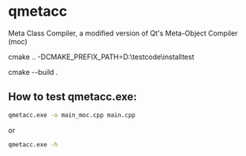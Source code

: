 # qmetacc
Meta Class Compiler, a modified version of Qt's Meta-Object Compiler (moc)



cmake .. -DCMAKE_PREFIX_PATH=D:\testcode\installtest

cmake --build .

## How to test qmetacc.exe: ##

```sh
qmetacc.exe -o main_moc.cpp main.cpp
```

or
```sh
qmetacc.exe -h
```